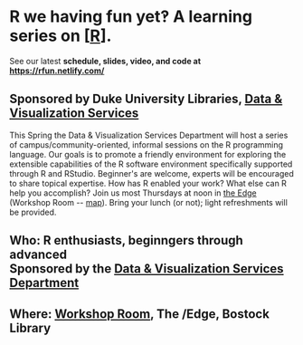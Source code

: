 # R we having fun yet‽  A learning series on [[R](https://en.wikipedia.org/wiki/R_(programming_language))].


See our latest **schedule, slides, video, and code at https://rfun.netlify.com/**


## Sponsored by Duke University Libraries, [Data & Visualization Services](http://library.duke.edu/data)
This Spring the Data & Visualization Services Department will host a series of campus/community-oriented, informal sessions on the R programming language.  Our goals is to promote a friendly environment for exploring the extensible capabilities of the R software environment specifically supported through R and RStudio.  Beginner's are welcome, experts will be encouraged to share topical expertise.  How has R enabled your work?  What else can R help you accomplish?  Join us most Thursdays at noon in [the Edge](http://library.duke.edu/edge) (Workshop Room -- [map](http://library.duke.edu/edge/spaces)).  Bring your lunch (or not); light refreshments will be provided.

## Who:  R enthusiasts, beginngers through advanced <br>Sponsored by the [Data & Visualization Services Department](http://library.duke.edu/data) 

## Where:  [Workshop Room](http://library.duke.edu/edge/spaces), The /Edge, Bostock Library



